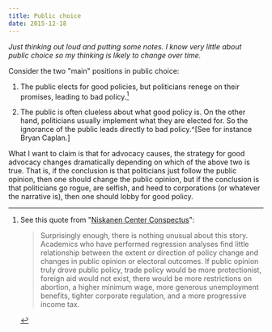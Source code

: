 ```yaml
---
title: Public choice
date: 2015-12-18
---
```


*Just thinking out loud and putting some notes. I know very little about
public choice so my thinking is likely to change over time.*

Consider the two "main" positions in public choice:

1. The public elects for good policies, but politicians renege on their
   promises, leading to bad policy.[^nisk]

2. The public is often clueless about what good policy is.  On the other
   hand, politicians usually implement what they are elected for.  So
   the ignorance of the public leads directly to bad policy.^[See for
   instance Bryan Caplan.]

What I want to claim is that for advocacy causes, the strategy for good
advocacy changes dramatically depending on which of the above two is
true.  That is, if the conclusion is that politicians just follow the
public opinion, then one should change the public opinion, but if the
conclusion is that politicians go rogue, are selfish, and heed to
corporations (or whatever the narrative is), then one should lobby for
good policy.

<!-- footnotes -->

[^nisk]: See this quote from "[Niskanen Center
Conspectus](https://niskanen.s3.amazonaws.com/Niskanen%20Center%20Conspectus.pdf)":

    > Surprisingly enough, there is nothing unusual about this story.
    > Academics who have performed regression analyses find little
    > relationship between the extent or direction of policy change and
    > changes in public opinion or electoral outcomes.  If public
    > opinion truly drove public policy, trade policy would be more
    > protectionist, foreign aid would not exist, there would be more
    > restrictions on abortion, a higher minimum wage, more generous
    > unemployment benefits, tighter corporate regulation, and a more
    > progressive income tax.
